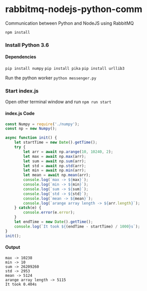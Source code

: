# rabbitmq-nodejs-python-comm
Communication between Python and NodeJS using RabbitMQ

`npm install`

### Install Python 3.6
#### Dependencies
`pip install numpy`
`pip install pika`
`pip install urllib3`

Run the python worker `python messenger.py`

### Start index.js
Open other terminal window and run `npm run start`

#### index.js Code
```javascript
const Numpy = require('./numpy');
const np = new Numpy();

async function init() {
    let startTime = new Date().getTime();
    try {
        let arr = await np.arange(10, 10240, 2);
        let max = await np.max(arr);
        let sum = await np.sum(arr);
        let std = await np.std(arr);
        let min = await np.min(arr);
        let mean = await np.mean(arr);
        console.log(`max -> ${max}`);
        console.log(`min -> ${min}`);
        console.log(`sum -> ${sum}`);
        console.log(`std -> ${std}`);
        console.log(`mean -> ${mean}`);
        console.log(`arange array length -> ${arr.length}`);
    } catch(e) {
        console.error(e.error);
    }
    let endTime = new Date().getTime();
    console.log(`It took ${(endTime - startTime) / 1000}s`);
}
init();
```

#### Output
```
max -> 10238               
min -> 10                  
sum -> 26209260            
std -> 2953                
mean -> 5124               
arange array length -> 5115
It took 0.404s
```